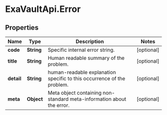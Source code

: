 # ExaVaultApi.Error

## Properties
Name | Type | Description | Notes
------------ | ------------- | ------------- | -------------
**code** | **String** | Specific internal error string. | [optional] 
**title** | **String** | Human readable summary of the problem. | [optional] 
**detail** | **String** | human-readable explanation specific to this occurrence of the problem. | [optional] 
**meta** | **Object** | Meta object containing non-standard meta-information about the error. | [optional] 
